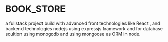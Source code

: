 # BOOK_STORE
a fullstack project build with advanced front technologies like React , and backend technologies nodejs using expressjs framework and 
for database soultion using monogodb and using mongoose as ORM in node.
